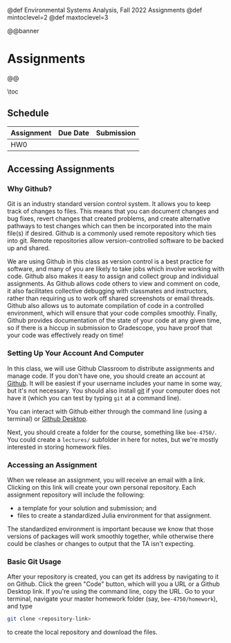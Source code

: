 @def Environmental Systems Analysis, Fall 2022 Assignments
@def mintoclevel=2
@def maxtoclevel=3

@@banner
# Assignments
@@

\toc

## Schedule

| Assignment | Due Date | Submission |
|------------|----------|------------|
| HW0 | | |

## Accessing Assignments

### Why Github?

Git is an industry standard version control system. It allows you to keep track of changes to files. This means that you can document changes and bug fixes, revert changes that created problems, and create alternative pathways to test changes which can then be incorporated into the main file(s) if desired. Github is a commonly used remote repository which ties into git. Remote repositories allow version-controlled software to be backed up and shared.

We are using Github in this class as version control is a best practice for software, and many of you are likely to take jobs which involve working with code. Github also makes it easy to assign and collect group and individual assignments. As Github allows code others to view and comment on code, it also facilitates collective debugging with classmates and instructors, rather than requiring us to work off shared screenshots or email threads. Github also allows us to automate compilation of code in a controlled environment, which will ensure that your code compiles smoothly. Finally, Github provides documentation of the state of your code at any given time, so if there is a hiccup in submission to Gradescope, you have proof that your code was effectively ready on time!

### Setting Up Your Account And Computer

In this class, we will use Github Classroom to distribute assignments and manage code. If you don't have one, you should create an account at [Github](https://github.com). It will be easiest if your username includes your name in some way, but it's not necessary. You should also install [git](http://happygitwithr.com/install-git.html) if your computer does not have it (which you can test by typing `git` at a command line). 

You can interact with Github either through the command line (using a terminal) or [Github Desktop](https://desktop.github.com/).

Next, you should create a folder for the course, something like `bee-4750/`. You could create a `lectures/` subfolder in here for notes, but we're mostly interested in storing homework files. 

### Accessing an Assignment

When we release an assignment, you will receive an email with a link. Clicking on this link will create your own personal repository. Each assignment repository will include the following:
* a template for your solution and submission; and
* files to create a standardized Julia environment for that assignment.

The standardized environment is important because we know that those versions of packages will work smoothly together, while otherwise there could be clashes or changes to output that the TA isn't expecting.

### Basic Git Usage

After your repository is created, you can get its address by navigating to it on Github. Click the green "Code" button, which will you a URL or a Github Desktop link. If you're using the command line, copy the URL. Go to your terminal, navigate your master homework folder (say, `bee-4750/homework`), and type
```bash
git clone <repository-link>
```
to create the local repository and download the files.

